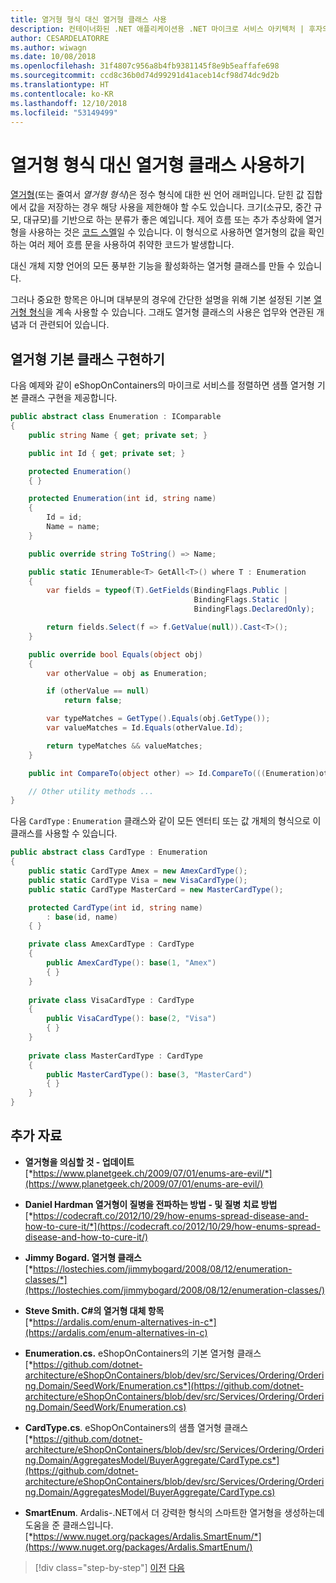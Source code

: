 ```yaml
---
title: 열거형 형식 대신 열거형 클래스 사용
description: 컨테이너화된 .NET 애플리케이션용 .NET 마이크로 서비스 아키텍처 | 후자의 몇 가지 제한 사항을 해결하는 방법으로 열거형 대신 열거형 클래스를 사용하는 방법을 배웁니다.
author: CESARDELATORRE
ms.author: wiwagn
ms.date: 10/08/2018
ms.openlocfilehash: 31f4807c956a8b4fb9381145f8e9b5eaffafe698
ms.sourcegitcommit: ccd8c36b0d74d99291d41aceb14cf98d74dc9d2b
ms.translationtype: HT
ms.contentlocale: ko-KR
ms.lasthandoff: 12/10/2018
ms.locfileid: "53149499"
---
```

# <a name="use-enumeration-classes-instead-of-enum-types"></a>열거형 형식 대신 열거형 클래스 사용하기

[열거형](../../../../docs/csharp/language-reference/keywords/enum.md)(또는 줄여서 *열거형 형식*)은 정수 형식에 대한 씬 언어 래퍼입니다. 닫힌 값 집합에서 값을 저장하는 경우 해당 사용을 제한해야 할 수도 있습니다. 크기(소규모, 중간 규모, 대규모)를 기반으로 하는 분류가 좋은 예입니다. 제어 흐름 또는 추가 추상화에 열거형을 사용하는 것은 [코드 스멜](http://deviq.com/code-smells/)일 수 있습니다. 이 형식으로 사용하면 열거형의 값을 확인하는 여러 제어 흐름 문을 사용하여 취약한 코드가 발생합니다.

대신 개체 지향 언어의 모든 풍부한 기능을 활성화하는 열거형 클래스를 만들 수 있습니다.

그러나 중요한 항목은 아니며 대부분의 경우에 간단한 설명을 위해 기본 설정된 기본 [열거형 형식](https://docs.microsoft.com/dotnet/csharp/language-reference/keywords/enum)을 계속 사용할 수 있습니다. 그래도 열거형 클래스의 사용은 업무와 연관된 개념과 더 관련되어 있습니다.

## <a name="implement-an-enumeration-base-class"></a>열거형 기본 클래스 구현하기

다음 예제와 같이 eShopOnContainers의 마이크로 서비스를 정렬하면 샘플 열거형 기본 클래스 구현을 제공합니다.

```csharp
public abstract class Enumeration : IComparable
{
    public string Name { get; private set; }

    public int Id { get; private set; }

    protected Enumeration()
    { }

    protected Enumeration(int id, string name) 
    {
        Id = id; 
        Name = name; 
    }

    public override string ToString() => Name;

    public static IEnumerable<T> GetAll<T>() where T : Enumeration
    {
        var fields = typeof(T).GetFields(BindingFlags.Public | 
                                         BindingFlags.Static | 
                                         BindingFlags.DeclaredOnly); 

        return fields.Select(f => f.GetValue(null)).Cast<T>();
    }

    public override bool Equals(object obj) 
    {
        var otherValue = obj as Enumeration; 

        if (otherValue == null) 
            return false;

        var typeMatches = GetType().Equals(obj.GetType());
        var valueMatches = Id.Equals(otherValue.Id);

        return typeMatches && valueMatches;
    }

    public int CompareTo(object other) => Id.CompareTo(((Enumeration)other).Id); 

    // Other utility methods ... 
}
```

다음 `CardType` : `Enumeration` 클래스와 같이 모든 엔터티 또는 값 개체의 형식으로 이 클래스를 사용할 수 있습니다.

```csharp
public abstract class CardType : Enumeration
{
    public static CardType Amex = new AmexCardType();
    public static CardType Visa = new VisaCardType();
    public static CardType MasterCard = new MasterCardType();

    protected CardType(int id, string name)
        : base(id, name)
    { }

    private class AmexCardType : CardType
    {
        public AmexCardType(): base(1, "Amex")
        { }
    }
    
    private class VisaCardType : CardType
    {
        public VisaCardType(): base(2, "Visa")
        { }
    }
    
    private class MasterCardType : CardType
    {
        public MasterCardType(): base(3, "MasterCard")
        { }
    }
}
```

## <a name="additional-resources"></a>추가 자료

- **열거형을 의심할 것 - 업데이트** \
  [*https://www.planetgeek.ch/2009/07/01/enums-are-evil/*](https://www.planetgeek.ch/2009/07/01/enums-are-evil/)

- **Daniel Hardman 열거형이 질병을 전파하는 방법 - 및 질병 치료 방법** \
  [*https://codecraft.co/2012/10/29/how-enums-spread-disease-and-how-to-cure-it/*](https://codecraft.co/2012/10/29/how-enums-spread-disease-and-how-to-cure-it/)

- **Jimmy Bogard. 열거형 클래스** \
  [*https://lostechies.com/jimmybogard/2008/08/12/enumeration-classes/*](https://lostechies.com/jimmybogard/2008/08/12/enumeration-classes/)

- **Steve Smith. C#의 열거형 대체 항목** \
  [*https://ardalis.com/enum-alternatives-in-c*](https://ardalis.com/enum-alternatives-in-c)

- **Enumeration.cs.** eShopOnContainers의 기본 열거형 클래스\
  [*https://github.com/dotnet-architecture/eShopOnContainers/blob/dev/src/Services/Ordering/Ordering.Domain/SeedWork/Enumeration.cs*](https://github.com/dotnet-architecture/eShopOnContainers/blob/dev/src/Services/Ordering/Ordering.Domain/SeedWork/Enumeration.cs)

- **CardType.cs**. eShopOnContainers의 샘플 열거형 클래스 \
  [*https://github.com/dotnet-architecture/eShopOnContainers/blob/dev/src/Services/Ordering/Ordering.Domain/AggregatesModel/BuyerAggregate/CardType.cs*](https://github.com/dotnet-architecture/eShopOnContainers/blob/dev/src/Services/Ordering/Ordering.Domain/AggregatesModel/BuyerAggregate/CardType.cs)
    
- **SmartEnum**. Ardalis-.NET에서 더 강력한 형식의 스마트한 열거형을 생성하는데 도움을 준 클래스입니다. \
  [*https://www.nuget.org/packages/Ardalis.SmartEnum/*](https://www.nuget.org/packages/Ardalis.SmartEnum/)

>[!div class="step-by-step"]
>[이전](implement-value-objects.md)
>[다음](domain-model-layer-validations.md)